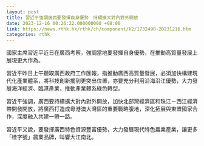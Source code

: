 ```yaml
---
layout: post
title: 習近平強調廣西要發揮自身優勢　持續擴大對內對外開放
date: 2023-12-16 00:26:22.000000000 +08:00
link: https://news.rthk.hk/rthk/ch/component/k2/1732498-20231216.htm
categories: rthk
---
```


國家主席習近平近日在廣西考察，強調當地要發揮自身優勢，在推動高質量發展上展現更大作為。

習近平昨日上午聽取廣西政府工作匯報，指推動廣西高質量發展，必須加快構建現代化產業體系，將科技創新擺到更突出位置，亦要充分利用沿海沿江優勢，大力發展海洋經濟、臨港產業，推動產業體系綠色轉型。

習近平強調，廣西要持續擴大對內對外開放，加快北部灣經濟區和珠江－西江經濟帶開發開放，將廣西打造成粵港澳大灣區的重要戰略腹地，深化拓展與東盟國家合作，深度融入共建一帶一路。

習近平又說，要發揮廣西特色資源豐富優勢，大力發展現代特色農業產業，讓更多「桂字號」農業品牌，叫響大江南北。
